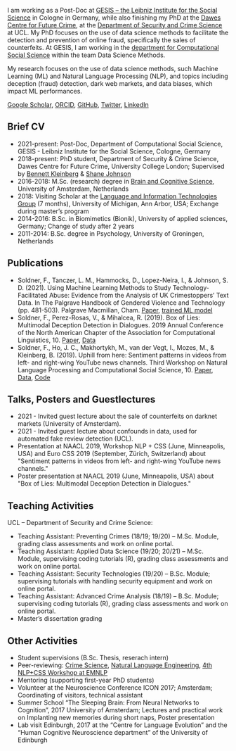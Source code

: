

I am working as a Post-Doc at [GESIS – the Leibniz Institute for the Social Science](https://www.gesis.org/home) in Cologne in Germany, while also finishing my PhD at the [Dawes Centre for Future Crime](https://www.ucl.ac.uk/jill-dando-institute/research/dawes-centre-future-crime), at the [Department of Security and Crime Science](https://www.ucl.ac.uk/security-crime-science/) at UCL. My PhD focuses on the use of data science methods to facilitate the detection and prevention of online fraud, specifically the sales of counterfeits. At GESIS, I am working in the [department for Computational Social Science](https://www.gesis.org/institut/abteilungen/computational-social-science) within the team Data Science Methods.

My research focuses on the use of data science methods, such Machine Learning (ML) and Natural Language Processing (NLP), and topics including deception (fraud) detection, dark web markets, and data biases, which impact ML performances.


[Google Scholar](https://scholar.google.com/citations?hl=en&user=fAMVIXYAAAAJ), [ORCID](https://orcid.org/0000-0001-5324-3581), [GitHub](https://github.com/Felix-Soldner), [Twitter](https://twitter.com/FelixSoldner), [LinkedIn](https://www.linkedin.com/in/felix-soldner/)

## Brief CV
- 2021-present: Post-Doc, Department of Computational Social Science, GESIS - Leibniz Institute for the Social Science, Cologne, Germany
-	2018-present: PhD student, Department of Security & Crime Science, Dawes Centre for Future Crime, University College London; Supervised by [Bennett Kleinberg](https://bkleinberg.net/) & [Shane Johnson]( https://www.ucl.ac.uk/jill-dando-institute/about-us/people/academic-staff/shane-johnson)
-	2016-2018: M.Sc. (research) degree in [Brain and Cognitive Science]( https://iis.uva.nl/en/shared/subsites/graduate-school-of-sciences/en/research-masters/brain-and-cognitive-sciences/brain-and-cognitive-sciences.html?1570374685127=), University of Amsterdam, Netherlands
-	2018: Visiting Scholar at the [Language and Information Technologies Group]( http://lit.eecs.umich.edu/) (7 months), University of Michigan, Ann Arbor, USA; Exchange during master’s program
-	2014-2016: B.Sc. in Biomimetics (Bionik), University of applied sciences, Germany; Change of study after 2 years
-	2011-2014: B.Sc. degree in Psychology, University of Groningen, Netherlands

## Publications
- Soldner, F., Tanczer, L. M., Hammocks, D., Lopez-Neira, I., & Johnson, S. D. (2021). Using Machine Learning Methods to Study Technology-Facilitated Abuse: Evidence from the Analysis of UK Crimestoppers’ Text Data. In The Palgrave Handbook of Gendered Violence and Technology (pp. 481-503). Palgrave Macmillan, Cham. [Paper](https://link.springer.com/chapter/10.1007/978-3-030-83734-1_24), [trained ML model](https://osf.io/fea5j/?%20view_only=35786879fdee4d21bc1da71cba3661d1)
-	Soldner, F., Perez-Rosas, V., & Mihalcea, R. (2019). Box of Lies: Multimodal Deception Detection in Dialogues. 2019 Annual Conference of the North American Chapter of the Association for Computational Linguistics, 10. [Paper](https://www.aclweb.org/anthology/N19-1175/), [Data](http://web.eecs.umich.edu/~mihalcea/downloads/multimodalDialogDeception.zip)
-	Soldner, F., Ho, J. C., Makhortykh, M., van der Vegt, I., Mozes, M., & Kleinberg, B. (2019). Uphill from here: Sentiment patterns in videos from left- and right-wing YouTube news channels. Third Workshop on Natural Language Processing and Computational Social Science, 10. [Paper](https://www.aclweb.org/anthology/W19-2110/), [Data]( https://github.com/ben-aaron188/ltta_workshop), [Code](https://github.com/ben-aaron188/naive_context_sentiment)


## Talks, Posters and Guestlectures
- 2021 - Invited guest lecture about the sale of counterfeits on darknet markets (University of Amsterdam).
- 2021 - Invited guest lecture about confounds in data, used for automated fake review detection (UCL).
-	Presentation at NAACL 2019, Workshop NLP + CSS (June, Minneapolis, USA) and Euro CSS 2019 (September, Zürich, Switzerland) about "Sentiment patterns in videos from left- and right-wing YouTube news channels."
- Poster presentation at NAACL 2019 (June, Minneapolis, USA) about "Box of Lies: Multimodal Deception Detection in Dialogues."



## Teaching Activities
UCL – Department of Security and Crime Science:
-	Teaching Assistant: Preventing Crimes (18/19; 19/20) – M.Sc. Module, grading class assessments and work on online portal.
-	Teaching Assistant: Applied Data Science (19/20; 20/21) – M.Sc. Module, supervising coding tutorials (R), grading class assessments and work on online portal.
-	Teaching Assistant: Security Technologies (19/20) – B.Sc. Module; supervising tutorials with handling security equipment and work on online portal.
-	Teaching Assistant: Advanced Crime Analysis (18/19) – B.Sc. Module; supervising coding tutorials (R), grading class assessments and work on online portal.
-	Master’s dissertation grading

## Other Activities
- Student supervisions (B.Sc. Thesis, reserach intern)
- Peer-reviewing: 
  [Crime Science](https://crimesciencejournal.biomedcentral.com/), 
  [Natural Language Engineering](https://www.cambridge.org/core/journals/natural-language-engineering),
  [4th NLP+CSS Workshop at EMNLP](https://sites.google.com/site/nlpandcss/nlp-css-at-emnlp-2020)
- Mentoring (supporting first-year PhD students)
-	Volunteer at the Neuroscience Conference ICON 2017; Amsterdam; Coordinating of visitors, technical assistant
-	Summer School “The Sleeping Brain: From Neural Networks to Cognition”, 2017 University of Amsterdam; Lectures and practical work on Implanting new memories during short naps, Poster presentation
-	Lab visit Edinburgh, 2017 at the “Centre for Language Evolution” and the “Human Cognitive Neuroscience department” of the University of Edinburgh
